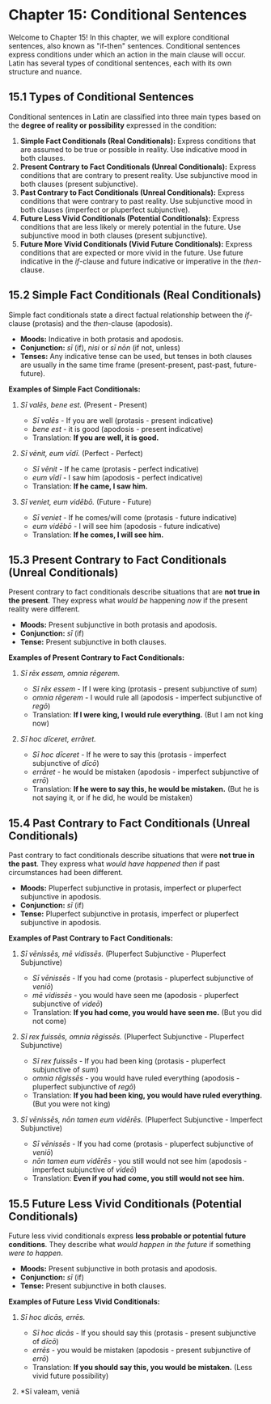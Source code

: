 # Chapter 15: Conditional Sentences

Welcome to Chapter 15! In this chapter, we will explore conditional sentences, also known as "if-then" sentences. Conditional sentences express conditions under which an action in the main clause will occur. Latin has several types of conditional sentences, each with its own structure and nuance.

## 15.1 Types of Conditional Sentences

Conditional sentences in Latin are classified into three main types based on the **degree of reality or possibility** expressed in the condition:

1.  **Simple Fact Conditionals (Real Conditionals):** Express conditions that are assumed to be true or possible in reality. Use indicative mood in both clauses.
2.  **Present Contrary to Fact Conditionals (Unreal Conditionals):** Express conditions that are contrary to present reality. Use subjunctive mood in both clauses (present subjunctive).
3.  **Past Contrary to Fact Conditionals (Unreal Conditionals):** Express conditions that were contrary to past reality. Use subjunctive mood in both clauses (imperfect or pluperfect subjunctive).
4.  **Future Less Vivid Conditionals (Potential Conditionals):** Express conditions that are less likely or merely potential in the future. Use subjunctive mood in both clauses (present subjunctive).
5.  **Future More Vivid Conditionals (Vivid Future Conditionals):** Express conditions that are expected or more vivid in the future. Use future indicative in the *if*-clause and future indicative or imperative in the *then*-clause.

## 15.2 Simple Fact Conditionals (Real Conditionals)

Simple fact conditionals state a direct factual relationship between the *if*-clause (protasis) and the *then*-clause (apodosis).

*   **Moods:** Indicative in both protasis and apodosis.
*   **Conjunction:** *sī* (if), *nisi* or *sī nōn* (if not, unless)
*   **Tenses:** Any indicative tense can be used, but tenses in both clauses are usually in the same time frame (present-present, past-past, future-future).

**Examples of Simple Fact Conditionals:**

1.  *Sī  valēs,  bene  est.* (Present - Present)
    *   *Sī valēs* - If you are well (protasis - present indicative)
    *   *bene est* - it is good (apodosis - present indicative)
    *   Translation: **If you are well, it is good.**

2.  *Sī  vēnit,  eum  vīdī.* (Perfect - Perfect)
    *   *Sī vēnit* - If he came (protasis - perfect indicative)
    *   *eum vīdī* - I saw him (apodosis - perfect indicative)
    *   Translation: **If he came, I saw him.**

3.  *Sī  veniet,  eum  vidēbō.* (Future - Future)
    *   *Sī veniet* - If he comes/will come (protasis - future indicative)
    *   *eum vidēbō* - I will see him (apodosis - future indicative)
    *   Translation: **If he comes, I will see him.**


## 15.3 Present Contrary to Fact Conditionals (Unreal Conditionals)

Present contrary to fact conditionals describe situations that are **not true in the present**. They express what *would be* happening *now* if the present reality were different.

*   **Moods:** Present subjunctive in both protasis and apodosis.
*   **Conjunction:** *sī* (if)
*   **Tense:** Present subjunctive in both clauses.

**Examples of Present Contrary to Fact Conditionals:**

1.  *Sī  rēx  essem,  omnia  rēgerem.*
    *   *Sī rēx essem* - If I were king (protasis - present subjunctive of *sum*)
    *   *omnia rēgerem* - I would rule all (apodosis - imperfect subjunctive of *regō*)
    *   Translation: **If I were king, I would rule everything.** (But I am not king now)

2.  *Sī  hoc  dīceret,  errāret.*
    *   *Sī hoc dīceret* - If he were to say this (protasis - imperfect subjunctive of *dīcō*)
    *   *errāret* - he would be mistaken (apodosis - imperfect subjunctive of *errō*)
    *   Translation: **If he were to say this, he would be mistaken.** (But he is not saying it, or if he did, he would be mistaken)


## 15.4 Past Contrary to Fact Conditionals (Unreal Conditionals)

Past contrary to fact conditionals describe situations that were **not true in the past**. They express what *would have happened* *then* if past circumstances had been different.

*   **Moods:** Pluperfect subjunctive in protasis, imperfect or pluperfect subjunctive in apodosis.
*   **Conjunction:** *sī* (if)
*   **Tense:** Pluperfect subjunctive in protasis, imperfect or pluperfect subjunctive in apodosis.

**Examples of Past Contrary to Fact Conditionals:**

1.  *Sī  vēnissēs,  mē  vidissēs.* (Pluperfect Subjunctive - Pluperfect Subjunctive)
    *   *Sī vēnissēs* - If you had come (protasis - pluperfect subjunctive of *veniō*)
    *   *mē vidissēs* - you would have seen me (apodosis - pluperfect subjunctive of *videō*)
    *   Translation: **If you had come, you would have seen me.** (But you did not come)

2.  *Sī  rex  fuissēs,  omnia  rēgissēs.* (Pluperfect Subjunctive - Pluperfect Subjunctive)
    *   *Sī rex fuissēs* - If you had been king (protasis - pluperfect subjunctive of *sum*)
    *   *omnia rēgissēs* - you would have ruled everything (apodosis - pluperfect subjunctive of *regō*)
    *   Translation: **If you had been king, you would have ruled everything.** (But you were not king)

3.  *Sī  vēnissēs,  nōn  tamen  eum  vidērēs.* (Pluperfect Subjunctive - Imperfect Subjunctive)
    *   *Sī vēnissēs* - If you had come (protasis - pluperfect subjunctive of *veniō*)
    *   *nōn tamen eum vidērēs* - you still would not see him (apodosis - imperfect subjunctive of *videō*)
    *   Translation: **Even if you had come, you still would not see him.**


## 15.5 Future Less Vivid Conditionals (Potential Conditionals)

Future less vivid conditionals express **less probable or potential future conditions**. They describe what *would happen* *in the future* if something *were to happen*.

*   **Moods:** Present subjunctive in both protasis and apodosis.
*   **Conjunction:** *sī* (if)
*   **Tense:** Present subjunctive in both clauses.

**Examples of Future Less Vivid Conditionals:**

1.  *Sī  hoc  dicās,  errēs.*
    *   *Sī hoc dicās* - If you should say this (protasis - present subjunctive of *dīcō*)
    *   *errēs* - you would be mistaken (apodosis - present subjunctive of *errō*)
    *   Translation: **If you should say this, you would be mistaken.** (Less vivid future possibility)

2.  *Sī  valeam,  veniā
